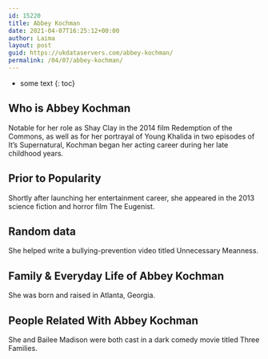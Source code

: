 ```yaml
---
id: 15220
title: Abbey Kochman
date: 2021-04-07T16:25:12+00:00
author: Laima
layout: post
guid: https://ukdataservers.com/abbey-kochman/
permalink: /04/07/abbey-kochman/
---
```


* some text
{: toc}


## Who is Abbey Kochman
                  
                  
                  
Notable for her role as Shay Clay in the 2014 film Redemption of the Commons, as well as for her portrayal of Young Khalida in two episodes of It&#8217;s Supernatural, Kochman began her acting career during her late childhood years.
                  
              
            
              
            
                
                
                
## Prior to Popularity
                  
                  
                  
Shortly after launching her entertainment career, she appeared in the 2013 science fiction and horror film The Eugenist.
                  
              
            
              
            
                
                
                
## Random data
                  
                  
                  
She helped write a bullying-prevention video titled Unnecessary Meanness.
                  
              
            
              
            
                
                
                
## Family & Everyday Life of Abbey Kochman
                  
                  
                  
She was born and raised in Atlanta, Georgia.
                  
              
            
              
            
                
                
                
## People Related With Abbey Kochman
                  
                  
                  
She and Bailee Madison were both cast in a dark comedy movie titled Three Families.
                  
              
            
              
            
                
              
            
              
              
            
            
              
            
          
          
          